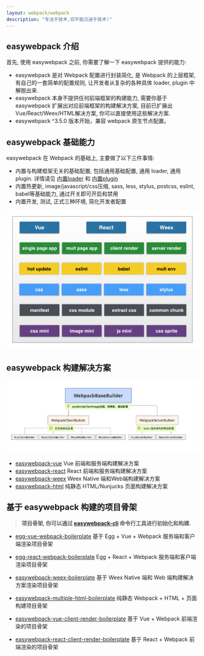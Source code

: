 ```yaml
---
layout: webpack/webpack 
description: "专注于技术,切不能沉迷于技术!"
---
```


## easywebpack 介绍

首先, 使用 easywebpack 之前, 你需要了解一下 easywebpack 提供的能力:

- easywebpack 是对 Webpack 配置进行封装简化, 是 Webpack 的上层框架, 有自己的一套简单的配置规则, 让开发者从复杂的各种具体 loader, plugin 中解脱出来.
- easywebpack 本身不提供任何前端框架的构建能力, 需要你基于 easywebpack 扩展出对应前端框架的构建解决方案, 目前已扩展出 Vue/React/Weex/HTML解决方案, 你可以直接使用这些解决方案.
- easywebpack ^3.5.0 版本开始，兼容 webpack 原生节点配置。


## easywebpack 基础能力

easywebpack 在 Webpack 的基础上, 主要做了以下三件事情:

- 内置与构建框架无关的基础配置, 包括通用基础配置, 通用 loader, 通用 plugin. 详情请见 [内置loader](/easywebpack/webpack/loader/) 和 [内置plugin](/easywebpack/webpack/plugin/)   
- 内置热更新, image/javascript/css压缩, sass, less, stylus, postcss, eslint, babel等基础能力, 通过开关即可开启和禁用
- 内置开发, 测试, 正式三种环境, 简化开发者配置


![image](/img/webpack/easywebpack-fn.png)


## easywebpack 构建解决方案

![image](/img/webpack/WebpackBuilder.png)

- [easywebpack-vue](https://github.com/hubcarl/easywebpack-vue.git) Vue 前端和服务端构建解决方案 
- [easywebpack-react](https://github.com/hubcarl/easywebpack-react.git) React 前端和服务端构建解决方案
- [easywebpack-weex](https://github.com/hubcarl/easywebpack-weex.git) Weex Native 端和Web端构建解决方案
- [easywebpack-html](https://github.com/hubcarl/easywebpack-html.git) 纯静态 HTML/Nunjucks 页面构建解决方案



## 基于 easywebpack 构建的项目骨架

>**项目骨架, 你可以通过 [easywebpack-cli](https://github.com/hubcarl/easywebpack-cli) 命令行工具进行初始化和构建.**

- [egg-vue-webpack-boilerplate](https://github.com/hubcarl/egg-vue-webpack-boilerplate) 基于 Egg + Vue + Webpack 服务端和客户端渲染项目骨架

- [egg-react-webpack-boilerplate](https://github.com/hubcarl/egg-react-webpack-boilerplate) Egg + React + Webpack  服务端和客户端渲染项目骨架

- [easywebpack-weex-boilerplate](https://github.com/hubcarl/easywebpack-weex-boilerplate) 基于 Weex Native 端和 Web 端构建解决方案渲染项目骨架

- [easywebpack-multiple-html-boilerplate](https://github.com/hubcarl/easywebpack-multiple-html-boilerplate)  纯静态 Webpack + HTML + 页面构建项目骨架

- [easywebpack-vue-client-render-boilerplate](https://github.com/hubcarl/easywebpack-cli-template/tree/master/boilerplate/vue) 基于 Vue + Webpack 前端渲染的项目骨架

- [easywebpack-react-client-render-boilerplate](https://github.com/hubcarl/easywebpack-cli-template/tree/master/boilerplate/react) 基于 React + Webpack 前端渲染的项目骨架
